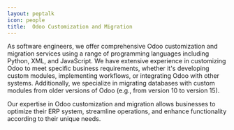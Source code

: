 ```yaml
---
layout: peptalk
icon: people
title:  Odoo Customization and Migration
---
```

As software engineers, we offer comprehensive Odoo customization and migration services using a range of programming languages including Python, XML, and JavaScript. We have extensive experience in customizing Odoo to meet specific business requirements, whether it's developing custom modules, implementing workflows, or integrating Odoo with other systems. Additionally, we specialize in migrating databases with custom modules from older versions of Odoo (e.g., from version 10 to version 15). 

Our expertise in Odoo customization and migration allows businesses to optimize their ERP system, streamline operations, and enhance functionality according to their unique needs.